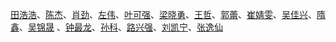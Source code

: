 [田浩浩](http://dockerone.com/people/llitfkitfk)、[陈杰](http://dockerone.com/people/Sonyfe25cp)、[肖劲](http://dockerone.com/people/amwtke)、[左伟](http://dockerone.com/people/%E5%B7%A6%E4%BC%9F)、[叶可强](http://dockerone.com/people/%E5%8F%B6%E5%8F%AF%E5%BC%BA)、[梁晓勇](http://dockerone.com/people/sean)、[王哲](http://dockerone.com/people/hessen)、[郭蕾](http://dockerone.com/people/%E9%83%AD%E8%95%BE)、[崔婧雯](http://dockerone.com/people/%E5%B4%94%E5%A9%A7%E9%9B%AF)、[吴佳兴](http://dockerone.com/people/colstuwjx)、[隋鑫](http://dockerone.com/people/jeffsui)、[吴锦晟](http://dockerone.com/people/%E5%90%B4%E9%94%A6%E6%99%9F) 、[钟最龙](http://dockerone.com/people/kurtzhong)、[孙科](http://dockerone.com/people/codesun)、[路兴强](http://dockerone.com/people/deerlux)、[刘凯宁](http://dockerone.com/people/%E5%88%98%E5%87%AF%E5%AE%81)、[张逸仙](http://dockerone.com/people/zyx_today)